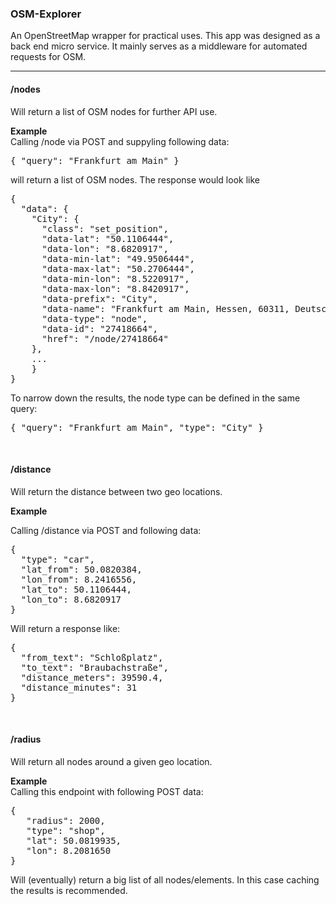 ### OSM-Explorer
An OpenStreetMap wrapper for practical uses. This app was designed as a back end micro service. 
It mainly serves as a middleware for automated requests for OSM.

---------------------------------------------


#### /nodes
Will return a list of OSM nodes for further API use. 

<b>Example</b><br/>
Calling /node via POST and suppyling following data:
<pre>{ "query": "Frankfurt am Main" }</pre>
will return a list of OSM nodes. The response would look like

<pre>
{
  "data": {
    "City": {
      "class": "set_position",
      "data-lat": "50.1106444",
      "data-lon": "8.6820917",
      "data-min-lat": "49.9506444",
      "data-max-lat": "50.2706444",
      "data-min-lon": "8.5220917",
      "data-max-lon": "8.8420917",
      "data-prefix": "City",
      "data-name": "Frankfurt am Main, Hessen, 60311, Deutschland",
      "data-type": "node",
      "data-id": "27418664",
      "href": "/node/27418664"
    },
    ...
    }
}
</pre>

To narrow down the results, the node type can be defined in the same query:
<pre>{ "query": "Frankfurt am Main", "type": "City" }</pre>
<br/>

#### /distance
Will return the distance between two geo locations.

<b>Example</b><br/>

Calling /distance via POST and following data:

<pre>
{
  "type": "car",
  "lat_from": 50.0820384,
  "lon_from": 8.2416556,
  "lat_to": 50.1106444,
  "lon_to": 8.6820917
}
</pre>

Will return a response like:
<pre>
{
  "from_text": "Schloßplatz",
  "to_text": "Braubachstraße",
  "distance_meters": 39590.4,
  "distance_minutes": 31
}
</pre>

<br/>

#### /radius
Will return all nodes around a given geo location.

<b>Example</b><br/>
Calling this endpoint with following POST data:
<pre>
{
   "radius": 2000,
   "type": "shop",
   "lat": 50.0819935,
   "lon": 8.2081650
} 
</pre>

Will (eventually) return a big list of all nodes/elements. In this case caching the results is recommended.